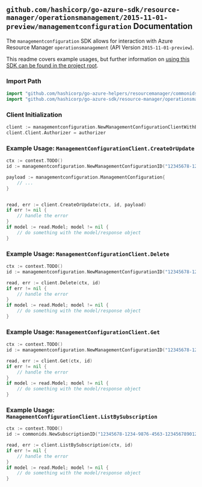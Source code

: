 
## `github.com/hashicorp/go-azure-sdk/resource-manager/operationsmanagement/2015-11-01-preview/managementconfiguration` Documentation

The `managementconfiguration` SDK allows for interaction with Azure Resource Manager `operationsmanagement` (API Version `2015-11-01-preview`).

This readme covers example usages, but further information on [using this SDK can be found in the project root](https://github.com/hashicorp/go-azure-sdk/tree/main/docs).

### Import Path

```go
import "github.com/hashicorp/go-azure-helpers/resourcemanager/commonids"
import "github.com/hashicorp/go-azure-sdk/resource-manager/operationsmanagement/2015-11-01-preview/managementconfiguration"
```


### Client Initialization

```go
client := managementconfiguration.NewManagementConfigurationClientWithBaseURI("https://management.azure.com")
client.Client.Authorizer = authorizer
```


### Example Usage: `ManagementConfigurationClient.CreateOrUpdate`

```go
ctx := context.TODO()
id := managementconfiguration.NewManagementConfigurationID("12345678-1234-9876-4563-123456789012", "example-resource-group", "managementConfigurationName")

payload := managementconfiguration.ManagementConfiguration{
	// ...
}


read, err := client.CreateOrUpdate(ctx, id, payload)
if err != nil {
	// handle the error
}
if model := read.Model; model != nil {
	// do something with the model/response object
}
```


### Example Usage: `ManagementConfigurationClient.Delete`

```go
ctx := context.TODO()
id := managementconfiguration.NewManagementConfigurationID("12345678-1234-9876-4563-123456789012", "example-resource-group", "managementConfigurationName")

read, err := client.Delete(ctx, id)
if err != nil {
	// handle the error
}
if model := read.Model; model != nil {
	// do something with the model/response object
}
```


### Example Usage: `ManagementConfigurationClient.Get`

```go
ctx := context.TODO()
id := managementconfiguration.NewManagementConfigurationID("12345678-1234-9876-4563-123456789012", "example-resource-group", "managementConfigurationName")

read, err := client.Get(ctx, id)
if err != nil {
	// handle the error
}
if model := read.Model; model != nil {
	// do something with the model/response object
}
```


### Example Usage: `ManagementConfigurationClient.ListBySubscription`

```go
ctx := context.TODO()
id := commonids.NewSubscriptionID("12345678-1234-9876-4563-123456789012")

read, err := client.ListBySubscription(ctx, id)
if err != nil {
	// handle the error
}
if model := read.Model; model != nil {
	// do something with the model/response object
}
```
